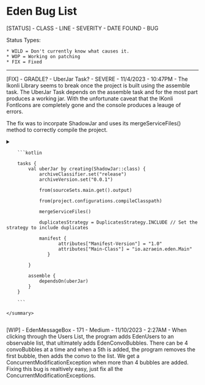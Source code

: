 # Eden Bug List
[STATUS] - CLASS - LINE - SEVERITY - DATE FOUND - BUG 

Status Types:

	* WILD = Don't currently know what causes it.
	* WOP = Working on patching
	* FIX = Fixed

------------------------------------------
[FIX] - GRADLE? - UberJar Task? - SEVERE - 11/4/2023 - 10:47PM - The Ikonli Library seems to break once the project is built using the assemble task. The UberJar Task depends on the assemble task and for the most part produces a working jar. With the unfortunate caveat that the IKonli FontIcons are completely gone and the console produces a leauge of errors. 

The fix was to incorpate ShadowJar and uses its mergeServiceFiles() method to correctly compile the project.

<details>
	<summary>
	
		```kotlin
		
		tasks {
		    val uberJar by creating(ShadowJar::class) {
		        archiveClassifier.set("release")
		        archiveVersion.set("0.0.1")
		
		        from(sourceSets.main.get().output)
		
				from(project.configurations.compileClasspath)
		
				mergeServiceFiles()
		
		        duplicatesStrategy = DuplicatesStrategy.INCLUDE // Set the strategy to include duplicates
		        
		       	manifest {
					   attributes["Manifest-Version"] = "1.0"
					   attributes["Main-Class"] = "io.azraein.eden.Main"
				   }
		        
		    }
			
		    assemble {
		        dependsOn(uberJar)
		    }
		}
		
		```
	
	</summary>
</details>

[WIP] - EdenMessageBox - 171 - Medium - 11/10/2023 - 2:27AM - When clicking through the Users List, the program adds EdenUsers to an observable list, that ultimately adds EdenConvoBubbles. There can be 4 convoBubbles at a time and when a 5th is added, the program removes the first bubble, then adds the convo to the list. We get a ConcurrentModificationException when more than 4 bubbles are added. Fixing this bug is realtively easy, just fix all the ConcurrentModificationExceptions.





